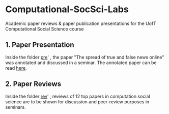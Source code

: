 # Computational-SocSci-Labs
Academic paper reviews &amp; paper publication presentations for the UofT Computational Social Science course

## 1. Paper Presentation

Inside the folder    [pre](https://github.com/PsiPhiTheta/Computational-SocSci-Labs/tree/master/pre)'   , the paper "The spread of true and false news online" was annotated and discussed in a seminar. The annotated paper can be read [here](https://github.com/PsiPhiTheta/Computational-SocSci-Labs/blob/master/pre/%5BAnnotated%5D%20The%20spread%20of%20true%20and%20false%20news%20online%20(2018).pdf).

## 2. Paper Reviews

Inside the folder    [rev](https://github.com/PsiPhiTheta/Computational-SocSci-Labs/tree/master/rev)'   , reviews of 12 top papers in computation social science are to be shown for discussion and peer-review purposes in seminars. 

